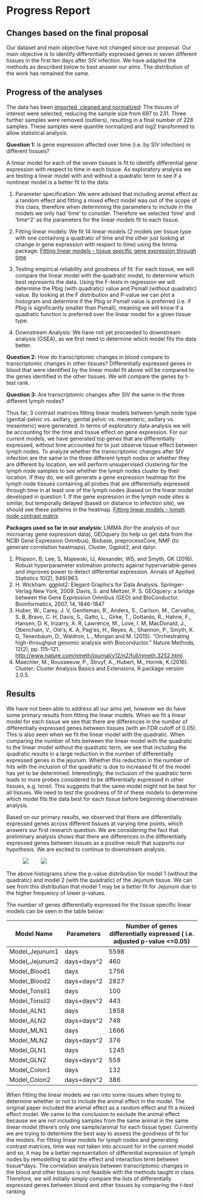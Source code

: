 Progress Report
================

Changes based on the final proposal
-----------------------------------
Our dataset and main objective have not changed since our proposal. Our main objective is to identify differentially expressed genes in seven different tissues in the first ten days after SIV infection. We have adapted the methods as described below to best answer our aims. The distribution of the work has remained the same. 

Progress of the analyses
------------------------

The data has been [imported, cleaned and normalized](https://github.com/STAT540-UBC/team_SIV-in-Rhesus-Monkeys/blob/master/Data/Processed%20Data/Data_Cleaning.md): The tissues of interest were selected, reducing the sample size from 697 to 231. Three further samples were removed (outliers), resulting in a final number of 228 samples. These samples were quantile normalized and log2 transformed to allow statistical analysis.&nbsp;


**Question 1:** Is gene expression affected over time (i.e. by SIV infection) in different tissues?

A linear model for each of the seven tissues is fit to identify differential gene expression with respect to time in each tissue. As exploratory analysis we are testing a linear model with and without a quadratic term to see if a nonlinear model is a better fit to the data. 

1. Parameter specification: We were advised that including animal effect as a random effect and fitting a mixed effect model was out of the scope of this class, therefore when determining the parameters to include in the models we only had ‘time’ to consider. Therefore we selected ‘time’ and ‘time^2’ as the parameters for the linear models fit to each tissue. 

2. Fitting linear models: We fit 14 linear models (2 models per tissue type with one containing a quadratic of time and the other just looking at change in gene expression with respect to time) using the limma package. [Fitting linear models - tissue specific gene expression through time](https://github.com/STAT540-UBC/team_SIV-in-Rhesus-Monkeys/blob/master/Methods/Question%201/Linear%20Models/Exploratory%20Fitting/Exploration_of_different_models_for_tissue_specific_gene_expression.md)

3. Testing empirical reliability and goodness of fit: For each tissue, we will compare the linear model with the quadratic model, to determine which best represents the data. Using the F-tests in regression we will determine the Pbig (with quadratic) value and Psmall (without quadratic) value. By looking at the F distribution and  P-value we can plot a histogram and determine if the Pbig or Psmall value is preferred (i.e. if Pbig is significantly smaller than Psmall), meaning we will know if a quadratic function is preferred over the linear model for a given tissue type. 

4. Downstream Analysis: We have not yet proceeded to downstream analysis (GSEA), as we first need to determine which model fits the data better. 

**Question 2:** How do transcriptomic changes in blood compare to transcriptomic changes in other tissues?
Differentially expressed genes in blood that were identified by the linear model fit above will be compared to the genes identified in the other tissues. We will compare the genes by t-test rank.

**Question 3:** Are transcriptomic changes after SIV the same in the three different lymph nodes?

Thus far, 3 contrast matrices fitting linear models between lymph node type (genital-pelvic vs. axillary, genital pelvic vs. mesenteric, axillary vs. mesenteric) were generated. In terms of exploratory data analysis we will be accounting for the time and tissue effect on gene expression. For our current models, we have generated top genes that are differentially expressed, without time accounted for to just observe tissue effect between lymph nodes.
To analyze whether the transcriptomic changes after SIV infection are the same in the three different lymph nodes or whether they are different by location, we will perform unsupervised clustering for the lymph node samples to see whether the lymph nodes cluster by their location. If they do, we will generate a gene expression heatmap for the lymph node tissues containing all probes that are differentially expressed through time in at least one of the lymph nodes (based on the linear model developed in question 1. If the gene expression in the lymph node sites is similar, but temporally delayed (based on distance to infection site), we should see these patterns in the heatmap.
[Fitting linear models - lymph node contrast matrix](https://github.com/STAT540-UBC/team_SIV-in-Rhesus-Monkeys/blob/master/Methods/Question%203/question3.md)

**Packages used so far in our analysis:** LIMMA (for the analysis of our microarray gene expression data), GEOquery (to help us get data from the NCBI Gene Expression Omnibus), Biobase, preprocessCore, NMF (to generate correlation heatmaps), Cluster, Ggplot2, and dplyr. 

1. Phipson, B, Lee, S, Majewski, IJ, Alexander, WS, and Smyth, GK (2016). Robust hyperparameter estimation protects against hypervariable genes and improves power to detect differential expression. Annals of Applied Statistics 10(2), 946{963.
2. H. Wickham. ggplot2: Elegant Graphics for Data Analysis. Springer-Verlag New York, 2009.
 Davis, S. and Meltzer, P. S. GEOquery: a bridge between the Gene Expression Omnibus (GEO) and BioConductor. Bioinformatics, 2007, 14, 1846-1847
3. Huber, W., Carey, J. V, Gentleman, R., Anders, S., Carlson, M., Carvalho, S. B, Bravo, C. H, Davis, S., Gatto, L., Girke, T., Gottardo, R., Hahne, F., Hansen, D. K, Irizarry, A. R, Lawrence, M., Love, I. M, MacDonald, J., Obenchain, V., Ole's, K. A, Pag'es, H., Reyes, A., Shannon, P., Smyth, K. G, Tenenbaum, D., Waldron, L., Morgan and M. (2015). “Orchestrating high-throughput genomic analysis with Bioconductor.” Nature Methods, 12(2), pp. 115–121. http://www.nature.com/nmeth/journal/v12/n2/full/nmeth.3252.html. 
4. Maechler, M., Rousseeuw, P., Struyf, A., Hubert, M., Hornik, K.(2016).  Cluster: Cluster Analysis Basics and Extensions. R package version 2.0.5.


Results 
-------

We have not been able to address all our aims yet, however we do have some primary results from fitting the linear models. When we fit a linear model for each tissue we see that there are differences in the number of differentially expressed genes between tissues (with an FDR cutoff of 0.05). This is also seen when we fit the linear model with the quadratic. When comparing the number of hits between the linear model with the quadratic to the linear model without the quadratic term, we see that including the quadratic results in a large reduction in the number of differentially expressed genes in the jejunum. Whether this reduction in the number of hits with the inclusion of the quadratic is due to increased fit of the model has yet to be determined. Interestingly, the inclusion of the quadratic term leads to more probes considered  to be differentially expressed in other tissues, e.g. tonsil. This suggests that the same model might not be best for all tissues. We need to test the goodness of fit of these models to determine which model fits the data best for each tissue before beginning downstream analysis. 
 
Based on our primary results, we observed that there are differentially expressed genes across different tissues at varying time points, which answers our first research question. We are considering the fact that preliminary analysis shows that there are differences in the differentially expressed genes between tissues as a positive result that supports our hypothesis. We are excited to continue to downstream analysis. 

&nbsp;
&nbsp;&nbsp;&nbsp;&nbsp;&nbsp;&nbsp;&nbsp;&nbsp;&nbsp;<img src="https://github.com/STAT540-UBC/team_SIV-in-Rhesus-Monkeys/blob/master/Methods/Question%201/Linear%20Models/Exploratory%20Fitting/Exploration_of_different_models_for_tissue_specific_gene_expression_files/figure-html/unnamed-chunk-5-1.png"> &nbsp;&nbsp;&nbsp;&nbsp;&nbsp;&nbsp;&nbsp;<img src="https://github.com/STAT540-UBC/team_SIV-in-Rhesus-Monkeys/blob/master/Methods/Question%201/Linear%20Models/Exploratory%20Fitting/Exploration_of_different_models_for_tissue_specific_gene_expression_files/figure-html/unnamed-chunk-5-2.png">


The above histograms show the p-value distribution for model 1 (without the quadratic) and model 2 (with the quadratic) of the Jejunum tissue. We can see from this distribution that model 1 may be a better fit for Jejunum due to the higher frequency of lower p-values. 

The number of genes differentially expressed for the tissue specific linear models can be seen in the table below: 

| Model Name| Parameters | Number of genes differentially expressed ( i.e. adjusted p-value <=0.05) |
| ------------- | ------------- | ------------- | 
| Model_Jejunum1 | days | 5598 | 
| Model_Jejunum2 | days+days^2 | 460 |  
| Model_Blood1 | days | 1756 | 
| Model_Blood2 | days+days^2 | 2827 |  
| Model_Tonsil1 | days | 100 | 
| Model_Tonsil2 | days+days^2 | 443 |  
| Model_ALN1 | days | 1858 | 
| Model_ALN2 | days+days^2 | 748 |  
| Model_MLN1 | days | 1666 | 
| Model_MLN2 | days+days^2 | 376 |  
| Model_GLN1 | days | 1245 | 
| Model_GLN2 | days+days^2 | 558 |  
| Model_Colon1 | days | 132 | 
| Model_Colon2 | days+days^2 | 386 |  



When fitting the linear models we ran into some issues when trying to determine whether or not to include the animal effect in the model. The original paper included the animal effect as a random effect and fit a mixed effect model. We came to the conclusion to exclude the animal effect because we are not including samples from the same animal in the same linear model (there’s only one sample/animal for each tissue type). Currently we are trying to determine the best way to assess the goodness of fit for the models. 
For fitting linear models for lymph nodes and generating contrast matrices, time was not taken into account for in the current model and so, it may be a better representation of differential expression of lymph nodes by remodelling to add the effect and interaction term between tissue*days.
The correlation analysis between transcriptomic changes in the blood and other tissues is not feasible with the methods taught in class. Therefore, we will initially simply compare the lists of differentially expressed genes between blood and other tissues by comparing the t-test ranking.
